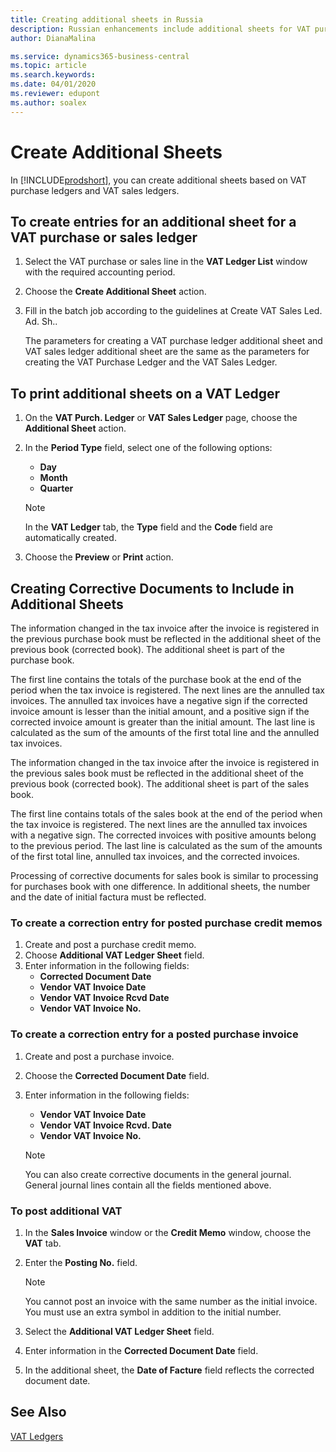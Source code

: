 ```yaml
---
title: Creating additional sheets in Russia
description: Russian enhancements include additional sheets for VAT purchase ledgers and sales ledgers.
author: DianaMalina

ms.service: dynamics365-business-central
ms.topic: article
ms.search.keywords:
ms.date: 04/01/2020
ms.reviewer: edupont
ms.author: soalex
---
```

# Create Additional Sheets

In [!INCLUDE[prodshort](../../includes/prodshort.md)], you can create additional sheets based on VAT purchase ledgers and VAT sales ledgers.

## To create entries for an additional sheet for a VAT purchase or sales ledger

1. Select the VAT purchase or sales line in the **VAT Ledger List** window with the required accounting period.

2. Choose the **Create Additional Sheet** action.

3. Fill in the batch job according to the guidelines at Create VAT Sales Led. Ad. Sh..

   The parameters for creating a VAT purchase ledger additional sheet and VAT sales ledger additional sheet are the same as the parameters for creating the VAT Purchase Ledger and the VAT Sales Ledger.

## To print additional sheets on a VAT Ledger

1. On the **VAT Purch. Ledger** or **VAT Sales Ledger** page, choose the **Additional Sheet** action.
2. In the **Period Type** field, select one of the following options:

   - **Day**
   - **Month**
   - **Quarter**

   > [!NOTE]
   > In the **VAT Ledger** tab, the **Type** field and the **Code** field are automatically created.

4. Choose the **Preview** or **Print** action.

## Creating Corrective Documents to Include in Additional Sheets

The information changed in the tax invoice after the invoice is registered in the previous purchase book must be reflected in the additional sheet of the previous book (corrected book). The additional sheet is part of the purchase book.

The first line contains the totals of the purchase book at the end of the period when the tax invoice is registered. The next lines are the annulled tax invoices. The annulled tax invoices have a negative sign if the corrected invoice amount is lesser than the initial amount, and a positive sign if the corrected invoice amount is greater than the initial amount. The last line is calculated as the sum of the amounts of the first total line and the annulled tax invoices.

The information changed in the tax invoice after the invoice is registered in the previous sales book must be reflected in the additional sheet of the previous book (corrected book). The additional sheet is part of the sales book.

The first line contains totals of the sales book at the end of the period when the tax invoice is registered. The next lines are the annulled tax invoices with a negative sign. The corrected invoices with positive amounts belong to the previous period. The last line is calculated as the sum of the amounts of the first total line, annulled tax invoices, and the corrected invoices.

Processing of corrective documents for sales book is similar to processing for purchases book with one difference. In additional sheets, the number and the date of initial factura must be reflected.

### To create a correction entry for posted purchase credit memos

1. Create and post a purchase credit memo.
2. Choose **Additional VAT Ledger Sheet** field.
3. Enter information in the following fields:
   - **Corrected Document Date**
   - **Vendor VAT Invoice Date**
   - **Vendor VAT Invoice Rcvd Date**
   - **Vendor VAT Invoice No.**

### To create a correction entry for a posted purchase invoice

1. Create and post a purchase invoice.
2. Choose the **Corrected Document Date** field.
3. Enter information in the following fields:

   - **Vendor VAT Invoice Date**
   - **Vendor VAT Invoice Rcvd. Date**
   - **Vendor VAT Invoice No.**

   > [!NOTE]
   > You can also create corrective documents in the general journal. General journal lines contain all the fields mentioned above.

### To post additional VAT

1. In the **Sales Invoice** window or the **Credit Memo** window, choose the **VAT** tab.

2. Enter the **Posting No.** field.

   > [!NOTE]
   > You cannot post an invoice with the same number as the initial invoice. You must use an extra symbol in addition to the initial number.

3. Select the **Additional VAT Ledger Sheet** field.

4. Enter information in the **Corrected Document Date** field.

5. In the additional sheet, the **Date of Facture** field reflects the corrected document date.

## See Also

[VAT Ledgers](VAT-Ledgers.md)
